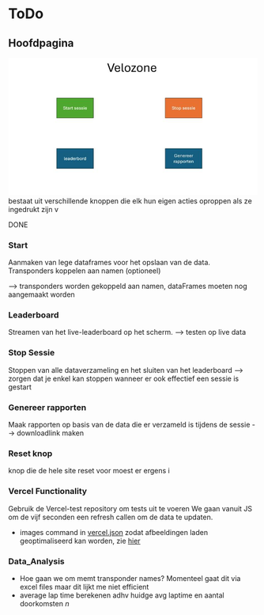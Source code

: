 # ToDo

## Hoofdpagina
![alt text](image-1.png)
bestaat uit verschillende knoppen die elk hun eigen acties oproppen als ze ingedrukt zijn v

DONE
### Start
Aanmaken van lege dataframes voor het opslaan van de data. Transponders koppelen aan namen (optioneel)

--> transponders worden gekoppeld aan namen, dataFrames moeten nog aangemaakt worden
### Leaderboard
Streamen van het live-leaderboard op het scherm. 
--> testen op live data
### Stop Sessie
Stoppen van alle dataverzameling en het sluiten van het leaderboard
--> zorgen dat je enkel kan stoppen wanneer er ook effectief een sessie is gestart
### Genereer rapporten
Maak rapporten op basis van de data die er verzameld is tijdens de sessie
--> downloadlink maken

### Reset knop
knop die de hele site reset voor moest er ergens i

### Vercel Functionality
Gebruik de Vercel-test repository om tests uit te voeren
We gaan vanuit JS om de vijf seconden een refresh callen om de data te updaten.
- images command in [vercel.json](vercel.json) zodat afbeeldingen laden geoptimaliseerd kan worden, zie [hier](https://vercel.com/docs/project-configuration)

### Data_Analysis
- Hoe gaan we om memt transponder names? Momenteel gaat dit via excel files maar dit lijkt me niet efficient
- average lap time berekenen adhv huidge avg laptime en aantal doorkomsten $n$